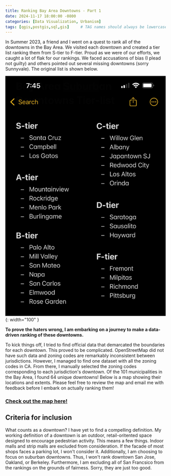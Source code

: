 ```yaml
---
title: Ranking Bay Area Downtowns - Part 1
date: 2024-11-17 18:00:00 -0800
categories: [Data Visualization, Urbanism]
tags: [qgis,postgis,sql,gis]     # TAG names should always be lowercase
---
```



In Summer 2023, a friend and I went on a quest to rank all of the downtowns in the Bay Area. We visited each downtown and created a tier list ranking them from S-tier to F-tier. Proud as we were of our efforts, we caught a lot of flak for our rankings. We faced accusations of bias (I plead not guilty) and others pointed out several missing downtowns (sorry Sunnyvale). The original list is shown below.

![Tierlist v1.0](/assets/OriginalTierlist.png){: width="100" }


**To prove the haters wrong, I am embarking on a journey to make a data-driven ranking of these downtowns.** 

To kick things off, I tried to find official data that demarcated the boundaries for each downtown. This proved to be complicated. OpenStreetMap did not have such data and zoning codes are remarkably inconsistent between jurisdictions. However, I managed to find one dataset with all the zoning codes in CA. From there, I manually selected the zoning codes corresponding to each jurisdiction's downtown. Of the 101 municipalities in the Bay Area, I found 64 unique downtowns! Below is a map showing their locations and extents. Please feel free to review the map and email me with feedback before I embark on actually ranking them!


### [Check out the map here!](https://brekkies.github.io/Bay-Area-Downtowns-Webmap/)

## Criteria for inclusion
What counts as a downtown? I have yet to find a compelling definition. My working definition of a downtown is an outdoor, retail-oritented space designed to encourage pedestrian activity.
This means a few things. Indoor malls and strip malls are excluded from consideration. If the facade of most shops faces a parking lot, I won't consider it. Additionally, I am choosing to focus on suburban downtowns. 
Thus, I won't rank downtown San Jose, Oakland, or Berkeley. Furthermore, I am excluding all of San Francsico from the rankings on the grounds of fairness. Sorry, they are just too good.